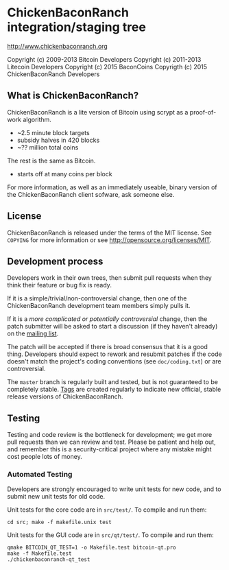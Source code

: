 ChickenBaconRanch integration/staging tree
================================

http://www.chickenbaconranch.org

Copyright (c) 2009-2013 Bitcoin Developers
Copyright (c) 2011-2013 Litecoin Developers
Copyright (c) 2015 BaconCoins 
Copyrigth (c) 2015 ChickenBaconRanch Developers

What is ChickenBaconRanch?
----------------

ChickenBaconRanch is a lite version of Bitcoin using scrypt as a proof-of-work algorithm.
 - ~2.5 minute block targets
 - subsidy halves in 420 blocks
 - ~?? million total coins

The rest is the same as Bitcoin.
 - starts off at many coins per block

For more information, as well as an immediately useable, binary version of
the ChickenBaconRanch client sofware, ask someone else. 

License
-------

ChickenBaconRanch is released under the terms of the MIT license. See `COPYING` for more
information or see http://opensource.org/licenses/MIT.

Development process
-------------------

Developers work in their own trees, then submit pull requests when they think
their feature or bug fix is ready.

If it is a simple/trivial/non-controversial change, then one of the ChickenBaconRanch
development team members simply pulls it.

If it is a *more complicated or potentially controversial* change, then the patch
submitter will be asked to start a discussion (if they haven't already) on the
[mailing list](http://sourceforge.net/mailarchive/forum.php?forum_name=bitcoin-development).

The patch will be accepted if there is broad consensus that it is a good thing.
Developers should expect to rework and resubmit patches if the code doesn't
match the project's coding conventions (see `doc/coding.txt`) or are
controversial.

The `master` branch is regularly built and tested, but is not guaranteed to be
completely stable. [Tags](https://github.com/bitcoin/bitcoin/tags) are created
regularly to indicate new official, stable release versions of ChickenBaconRanch.

Testing
-------

Testing and code review is the bottleneck for development; we get more pull
requests than we can review and test. Please be patient and help out, and
remember this is a security-critical project where any mistake might cost people
lots of money.

### Automated Testing

Developers are strongly encouraged to write unit tests for new code, and to
submit new unit tests for old code.

Unit tests for the core code are in `src/test/`. To compile and run them:

    cd src; make -f makefile.unix test

Unit tests for the GUI code are in `src/qt/test/`. To compile and run them:

    qmake BITCOIN_QT_TEST=1 -o Makefile.test bitcoin-qt.pro
    make -f Makefile.test
    ./chickenbaconranch-qt_test

